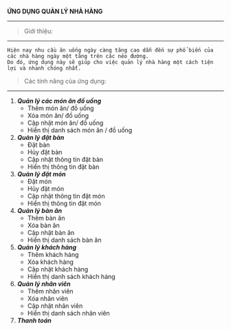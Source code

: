 **ỨNG DỤNG QUẢN LÝ NHÀ HÀNG**

------------------------
>Giới thiệu:
------------------------
    Hiện nay nhu cầu ăn uống ngày càng tăng cao dẫn đến sự phổ biến của các nhà hàng ngày một tăng trên các nẻo đường.
    Do đó, ứng dụng này sẽ giúp cho việc quản lý nhà hàng một cách tiện lợi và nhanh chóng nhất.

>Các tính năng của ứng dụng:
------------------------
1. ***Quản lý các món ăn đồ uống***
    - Thêm món ăn/ đồ uống
    + Xóa món ăn/ đồ uống
    + Cập nhật món ăn/ đồ uống
    + Hiển thị danh sách món ăn / đồ uống
2. ***Quản lý đặt bàn***
    + Đặt bàn
    + Hủy đặt bàn
    + Cập nhật thông tin đặt bàn
    + Hiển thị thông tin đặt bàn
3. ***Quản lý đặt món***
    + Đặt món
    + Hủy đặt món
    + Cập nhật thông tin đặt món
    + Hiển thị thông tin đặt món
4. ***Quản lý bàn ăn***
    + Thêm bàn ăn
    + Xóa bàn ăn
    + Cập nhật bàn ăn
    + Hiển thị danh sách bàn ăn
5. ***Quản lý khách hàng***
    + Thêm khách hàng
    + Xóa khách hàng
    + Cập nhật khách hàng
    + Hiển thị danh sách khách hàng
6. ***Quản lý nhân viên***
    + Thêm nhân viên
    + Xóa nhân viên
    + Cập nhật nhân viên
    + Hiển thị danh sách nhân viên
7. ***Thanh toán***
